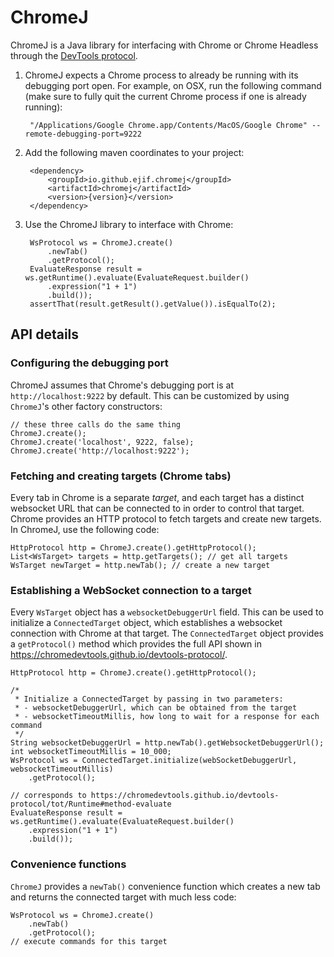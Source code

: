 # ChromeJ

ChromeJ is a Java library for interfacing with Chrome or Chrome Headless through the [DevTools protocol](https://chromedevtools.github.io/devtools-protocol/).

1. ChromeJ expects a Chrome process to already be running with its debugging port open. For example, on OSX, run the following command (make sure to fully quit the current Chrome process if one is already running):

        "/Applications/Google Chrome.app/Contents/MacOS/Google Chrome" --remote-debugging-port=9222

1. Add the following maven coordinates to your project:

        <dependency>
            <groupId>io.github.ejif.chromej</groupId>
            <artifactId>chromej</artifactId>
            <version>{version}</version>
        </dependency>

1. Use the ChromeJ library to interface with Chrome:

        WsProtocol ws = ChromeJ.create()
            .newTab()
            .getProtocol();
        EvaluateResponse result = ws.getRuntime().evaluate(EvaluateRequest.builder()
            .expression("1 + 1")
            .build());
        assertThat(result.getResult().getValue()).isEqualTo(2);

## API details

### Configuring the debugging port

ChromeJ assumes that Chrome's debugging port is at `http://localhost:9222` by default. This can be customized by using `ChromeJ`'s other factory constructors:

    // these three calls do the same thing
    ChromeJ.create();
    ChromeJ.create('localhost', 9222, false);
    ChromeJ.create('http://localhost:9222');

### Fetching and creating targets (Chrome tabs)

Every tab in Chrome is a separate _target_, and each target has a distinct websocket URL that can be connected to in order to control that target. Chrome provides an HTTP protocol to fetch targets and create new targets. In ChromeJ, use the following code:

    HttpProtocol http = ChromeJ.create().getHttpProtocol();
    List<WsTarget> targets = http.getTargets(); // get all targets
    WsTarget newTarget = http.newTab(); // create a new target

### Establishing a WebSocket connection to a target

Every `WsTarget` object has a `websocketDebuggerUrl` field. This can be used to initialize a `ConnectedTarget` object, which establishes a websocket connection with Chrome at that target. The `ConnectedTarget` object provides a `getProtocol()` method which provides the full API shown in https://chromedevtools.github.io/devtools-protocol/.

    HttpProtocol http = ChromeJ.create().getHttpProtocol();

    /*
     * Initialize a ConnectedTarget by passing in two parameters:
     * - websocketDebuggerUrl, which can be obtained from the target
     * - websocketTimeoutMillis, how long to wait for a response for each command
     */
    String websocketDebuggerUrl = http.newTab().getWebsocketDebuggerUrl();
    int websocketTimeoutMillis = 10_000;
    WsProtocol ws = ConnectedTarget.initialize(webSocketDebuggerUrl, websocketTimeoutMillis)
        .getProtocol();

    // corresponds to https://chromedevtools.github.io/devtools-protocol/tot/Runtime#method-evaluate
    EvaluateResponse result = ws.getRuntime().evaluate(EvaluateRequest.builder()
        .expression("1 + 1")
        .build());

### Convenience functions

`ChromeJ` provides a `newTab()` convenience function which creates a new tab and returns the connected target with much less code:

    WsProtocol ws = ChromeJ.create()
        .newTab()
        .getProtocol();
    // execute commands for this target

